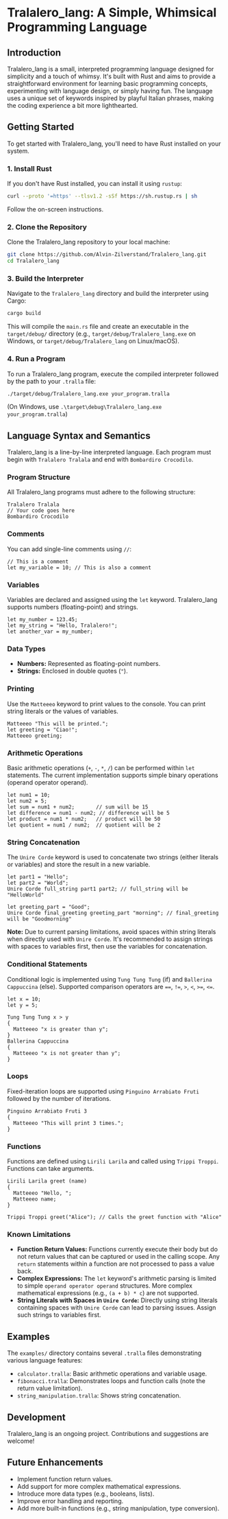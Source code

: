 # Tralalero_lang: A Simple, Whimsical Programming Language

## Introduction

Tralalero_lang is a small, interpreted programming language designed for simplicity and a touch of whimsy. It's built with Rust and aims to provide a straightforward environment for learning basic programming concepts, experimenting with language design, or simply having fun. The language uses a unique set of keywords inspired by playful Italian phrases, making the coding experience a bit more lighthearted.

## Getting Started

To get started with Tralalero_lang, you'll need to have Rust installed on your system.

### 1. Install Rust

If you don't have Rust installed, you can install it using `rustup`:

```bash
curl --proto '=https' --tlsv1.2 -sSf https://sh.rustup.rs | sh
```

Follow the on-screen instructions.

### 2. Clone the Repository

Clone the Tralalero_lang repository to your local machine:

```bash
git clone https://github.com/Alvin-Zilverstand/Tralalero_lang.git
cd Tralalero_lang
```

### 3. Build the Interpreter

Navigate to the `Tralalero_lang` directory and build the interpreter using Cargo:

```bash
cargo build
```

This will compile the `main.rs` file and create an executable in the `target/debug/` directory (e.g., `target/debug/Tralalero_lang.exe` on Windows, or `target/debug/Tralalero_lang` on Linux/macOS).

### 4. Run a Program

To run a Tralalero_lang program, execute the compiled interpreter followed by the path to your `.tralla` file:

```bash
./target/debug/Tralalero_lang.exe your_program.tralla
```
(On Windows, use `.\target\debug\Tralalero_lang.exe your_program.tralla`)

## Language Syntax and Semantics

Tralalero_lang is a line-by-line interpreted language. Each program must begin with `Tralalero Tralala` and end with `Bombardiro Crocodilo`.

### Program Structure

All Tralalero_lang programs must adhere to the following structure:

```tralla
Tralalero Tralala
// Your code goes here
Bombardiro Crocodilo
```

### Comments

You can add single-line comments using `//`:

```tralla
// This is a comment
let my_variable = 10; // This is also a comment
```

### Variables

Variables are declared and assigned using the `let` keyword. Tralalero_lang supports numbers (floating-point) and strings.

```tralla
let my_number = 123.45;
let my_string = "Hello, Tralalero!";
let another_var = my_number;
```

### Data Types

*   **Numbers:** Represented as floating-point numbers.
*   **Strings:** Enclosed in double quotes (`"`).

### Printing

Use the `Matteeeo` keyword to print values to the console. You can print string literals or the values of variables.

```tralla
Matteeeo "This will be printed.";
let greeting = "Ciao!";
Matteeeo greeting;
```

### Arithmetic Operations

Basic arithmetic operations (`+`, `-`, `*`, `/`) can be performed within `let` statements. The current implementation supports simple binary operations (operand operator operand).

```tralla
let num1 = 10;
let num2 = 5;
let sum = num1 + num2;       // sum will be 15
let difference = num1 - num2; // difference will be 5
let product = num1 * num2;   // product will be 50
let quotient = num1 / num2;  // quotient will be 2
```

### String Concatenation

The `Unire Corde` keyword is used to concatenate two strings (either literals or variables) and store the result in a new variable.

```tralla
let part1 = "Hello";
let part2 = "World";
Unire Corde full_string part1 part2; // full_string will be "HelloWorld"

let greeting_part = "Good";
Unire Corde final_greeting greeting_part "morning"; // final_greeting will be "Goodmorning"
```
**Note:** Due to current parsing limitations, avoid spaces within string literals when directly used with `Unire Corde`. It's recommended to assign strings with spaces to variables first, then use the variables for concatenation.

### Conditional Statements

Conditional logic is implemented using `Tung Tung Tung` (if) and `Ballerina Cappuccina` (else). Supported comparison operators are `==`, `!=`, `>`, `<`, `>=`, `<=`.

```tralla
let x = 10;
let y = 5;

Tung Tung Tung x > y
{
  Matteeeo "x is greater than y";
}
Ballerina Cappuccina
{
  Matteeeo "x is not greater than y";
}
```

### Loops

Fixed-iteration loops are supported using `Pinguino Arrabiato Fruti` followed by the number of iterations.

```tralla
Pinguino Arrabiato Fruti 3
{
  Matteeeo "This will print 3 times.";
}
```

### Functions

Functions are defined using `Lirili Larila` and called using `Trippi Troppi`. Functions can take arguments.

```tralla
Lirili Larila greet (name)
{
  Matteeeo "Hello, ";
  Matteeeo name;
}

Trippi Troppi greet("Alice"); // Calls the greet function with "Alice"
```

### Known Limitations

*   **Function Return Values:** Functions currently execute their body but do not return values that can be captured or used in the calling scope. Any `return` statements within a function are not processed to pass a value back.
*   **Complex Expressions:** The `let` keyword's arithmetic parsing is limited to simple `operand operator operand` structures. More complex mathematical expressions (e.g., `(a + b) * c`) are not supported.
*   **String Literals with Spaces in `Unire Corde`:** Directly using string literals containing spaces with `Unire Corde` can lead to parsing issues. Assign such strings to variables first.

## Examples

The `examples/` directory contains several `.tralla` files demonstrating various language features:

*   `calculator.tralla`: Basic arithmetic operations and variable usage.
*   `fibonacci.tralla`: Demonstrates loops and function calls (note the return value limitation).
*   `string_manipulation.tralla`: Shows string concatenation.

## Development

Tralalero_lang is an ongoing project. Contributions and suggestions are welcome!

## Future Enhancements

*   Implement function return values.
*   Add support for more complex mathematical expressions.
*   Introduce more data types (e.g., booleans, lists).
*   Improve error handling and reporting.
*   Add more built-in functions (e.g., string manipulation, type conversion).
